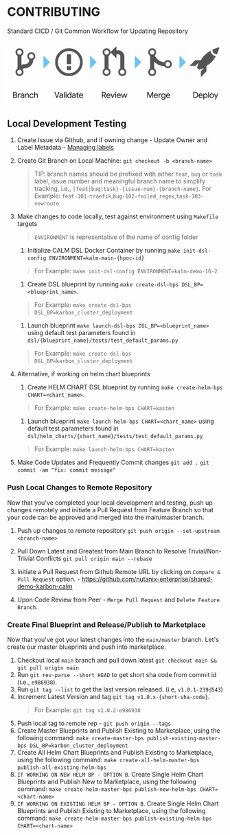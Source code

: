 # CONTRIBUTING

Standard CICD / Git Common Workflow for Updating Repository

![config-as-code](docs/images/config-as-code.png)

## Local Development Testing

1. Create Issue via Github, and if owning change - Update Owner and Label Metadata - [Managing labels](https://docs.github.com/en/github/managing-your-work-on-github/managing-labels)

1. Create Git Branch on Local Machine:
 `git checkout -b <branch-name>`
    > TIP: branch names should be prefixed with either `feat`, `bug` or `task` label, issue number and meaningful branch name to simplify tracking, i.e., `[feat|bug|task}-{issue-num}-{branch-name}`. For Example: `feat-101-traefik`,`bug-102-failed_regex`,`task-103-newroute`

1. Make changes to code locally, test against environment using `Makefile` targets
    > `ENVIRONMENT` is representative of the name of config folder
    1. Initialize CALM DSL Docker Container by running `make init-dsl-config ENVIRONMENT=kalm-main-{hpoc-id}`
    > For Example: `make init-dsl-config ENVIRONMENT=kalm-demo-16-2`
    1. Create DSL blueprint by running `make create-dsl-bps DSL_BP=<blueprint_name>`.
    > For Example: `make create-dsl-bps DSL_BP=karbon_cluster_deployment`
    1. Launch blueprint `make launch-dsl-bps DSL_BP=<blueprint_name>` using default test parameters found in `dsl/{blueprint_name}/tests/test_default_params.py`
    > For Example: `make create-dsl-bps DSL_BP=karbon_cluster_deployment`

1. Alternative, if working on helm chart blueprints
    1. Create HELM CHART DSL blueprint by running `make create-helm-bps CHART=<chart_name>`.
    > For Example: `make create-helm-bps CHART=kasten`
    1. Launch blueprint `make launch-helm-bps CHART=<chart_name>` using default test parameters found in `dsl/helm_charts/{chart_name}/tests/test_default_params.py`
    > For Example: `make launch-helm-bps CHART=kasten`

1. Make Code Updates and Frequently Commit changes
 `git add .`
 `git commit -am "fix: commit message"`

### Push Local Changes to Remote Repository

Now that you've completed your local development and testing, push up changes remotely and initiate a Pull Request from Feature Branch so that your code can be approved and merged into the main/master branch.

1. Push up changes to remote repository
`git push origin --set-upstream <branch-name>`

1. Pull Down Latest and Greatest from Main Branch to Resolve Trivial/Non-Trivial Conflicts
 `git pull origin main --rebase`

1. Initiate a Pull Request from Github Remote URL by clicking on `Compare & Pull Request` option. - https://github.com/nutanix-enterprise/shared-demo-karbon-calm

1. Upon Code Review from Peer - `Merge Pull Request` and `Delete Feature Branch`.

### Create Final Blueprint and Release/Publish to Marketplace

Now that you've got your latest changes into the `main/master` branch. Let's create our master blueprints and push into marketplace.

1. Checkout local `main` branch and pull down latest
    `git checkout main && git pull origin main`
1. Run `git rev-parse --short HEAD` to get short sha code from commit id (i.e., `e986938`).
1. Run `git tag --list` to get the last version released. (i.e, `v1.0.1-239d543`)
1. Increment Latest Version and tag `git tag v1.0.x-{short-sha-code}`.
    > For Example: `git tag v1.0.2-e986938`
1. Push local tag to remote rep - `git push origin --tags`
1. Create Master Blueprints and Publish Existing to Marketplace, using the following command:
    `make create-master-bps publish-existing-master-bps DSL_BP=karbon_cluster_deployment`
1. Create All Helm Chart Blueprints and Publish Existing to Marketplace, using the following command:
    `make create-all-helm-master-bps publish-all-existing-helm-bps`
1. `IF WORKING ON NEW HELM BP - OPTION B`. Create Single Helm Chart Blueprints and Publish New to Marketplace, using the following command:
    `make create-helm-master-bps publish-new-helm-bps CHART=<chart-name>`
1. `IF WORKING ON EXISTING HELM BP - OPTION B`. Create Single Helm Chart Blueprints and Publish Existing to Marketplace, using the following command:
    `make create-helm-master-bps publish-existing-helm-bps CHART=<chart-name>`